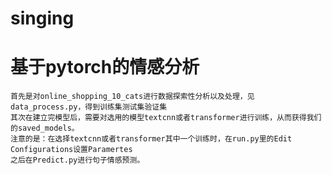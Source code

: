# singing
基于pytorch的情感分析
====================
    首先是对online_shopping_10_cats进行数据探索性分析以及处理，见data_process.py，得到训练集测试集验证集
    其次在建立完模型后，需要对选用的模型textcnn或者transformer进行训练，从而获得我们的saved_models。
    注意的是：在选择textcnn或者transformer其中一个训练时，在run.py里的Edit Configurations设置Paramertes
    之后在Predict.py进行句子情感预测。
